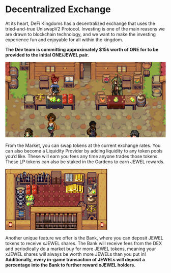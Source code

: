 # Decentralized Exchange

At its heart, DeFi Kingdoms has a decentralized exchange that uses the tried-and-true UniswapV2 Protocol. Investing is one of the main reasons we are drawn to blockchain technology, and we want to make the investing experience fun and enjoyable for all within the kingdom.

**The Dev team is committing approximately $15k worth of ONE for to be provided to the initial ONE/JEWEL pair.**

![Enjoy our lively kingdom marketplace!](../.gitbook/assets/markets-wp.png)

From the Market, you can swap tokens at the current exchange rates. You can also become a Liquidity Provider by adding liquidity to any token pools you’d like. These will earn you fees any time anyone trades those tokens. These LP tokens can also be staked in the Gardens to earn JEWEL rewards.

![What&apos;s in the vault? Treasures untold.](../.gitbook/assets/the-vault.png)

Another unique feature we offer is the Bank, where you can deposit JEWEL tokens to receive xJEWEL shares. The Bank will receive fees from the DEX and periodically do a market buy for more JEWEL tokens, meaning your xJEWEL shares will always be worth more JEWELs than you put in! **Additionally, every in-game transaction of JEWELs will deposit a percentage into the Bank to further reward xJEWEL holders.**

